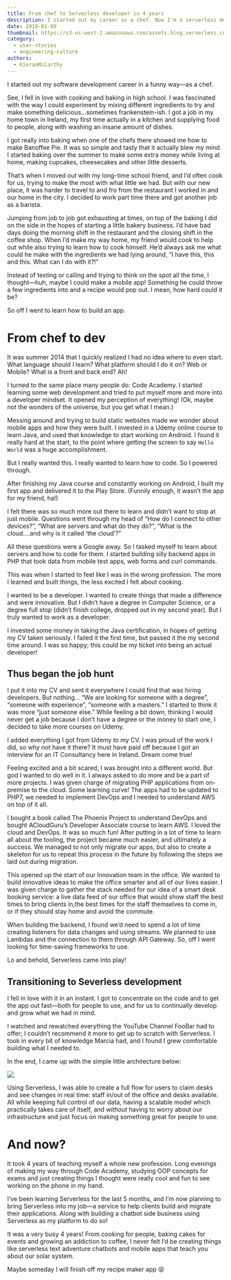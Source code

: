 ```yaml
---
title: From chef to Serverless developer in 4 years
description: I started out my career as a chef. Now I'm a serverless developer.
date: 2018-01-09
thumbnail: https://s3-us-west-2.amazonaws.com/assets.blog.serverless.com/clem-onojeghuo-175180.jpg
category:
  - user-stories
  - engineering-culture
authors:
  - KieranMcCarthy
---
```

I started out my software development career in a funny way—as a chef.

See, I fell in love with cooking and baking in high school. I was fascinated with the way I could experiment by mixing different ingredients to try and make something delicious...sometimes frankenstein-ish. I got a job in my home town in Ireland, my first time actually in a kitchen and supplying food to people, along with washing an insane amount of dishes.

I got really into baking when one of the chefs there showed me how to make Banoffee Pie. It was so simple and tasty that it actually blew my mind. I started baking over the summer to make some extra money while living at home, making cupcakes, cheesecakes and other little desserts.

That’s when I moved out with my long-time school friend, and I’d often cook for us, trying to make the most with what little we had. But with our new place, it was harder to travel to and fro from the restaurant I worked in and our home in the city. I decided to work part time there and got another job as a barista.

Jumping from job to job got exhausting at times, on top of the baking I did on the side in the hopes of starting a little bakery business. I’d have bad days doing the morning shift in the restaurant and the closing shift in the coffee shop. When I’d make my way home, my friend would cook to help out while also trying to learn how to cook himself. He’d always ask me what could he make with the ingredients we had lying around, “I have this, this and this. What can I do with it?!”

Instead of texting or calling and trying to think on the spot all the time, I thought—huh, maybe I could make a mobile app! Something he could throw a few ingredients into and a recipe would pop out. I mean, how hard could it be?

So off I went to learn how to build an app.

# From chef to dev

It was summer 2014 that I quickly realized I had no idea where to even start. What language should I learn? What platform should I do it on? Web or Mobile? What is a front and back end? Ah!

I turned to the same place many people do: Code Academy. I started learning some web development and tried to put myself more and more into a developer mindset. It opened my perception of everything! (Ok, maybe not the wonders of the universe, but you get what I mean.)

Messing around and trying to build static websites made we wonder about mobile apps and how they were built. I invested in a Udemy online course to learn Java, and used that knowledge to start working on Android. I found it really hard at the start, to the point where getting the screen to say `Hello World` was a huge accomplishment.

But I really wanted this. I really wanted to learn how to code. So I powered through.

After finishing my Java course and constantly working on Android, I built my first app and delivered it to the Play Store. (Funnily enough, it wasn’t the app for my friend, ha!)

I felt there was so much more out there to learn and didn’t want to stop at just mobile. Questions went through my head of “How do I connect to other devices?”, “What are servers and what do they do?”, “What is the cloud….and why is it called ‘the cloud’?”

All these questions were a Google away. So I tasked myself to learn about servers and how to code for them. I started building silly backend apps in PHP that took data from mobile test apps, web forms and curl commands.

This was when I started to feel like I was in the wrong profession. The more I learned and built things, the less excited I felt about cooking.

I wanted to be a developer. I wanted to create things that made a difference and were innovative. But I didn’t have a degree in Computer Science, or a degree full stop (didn’t finish college, dropped out in my second year). But I truly wanted to work as a developer.

I invested some money in taking the Java certification, in hopes of getting my CV taken seriously. I failed it the first time, but passed it the my second time around. I was so happy; this could be my ticket into being an actual developer!

## Thus began the job hunt

I put it into my CV and sent it everywhere I could find that was hiring developers. But nothing… “We are looking for someone with a degree”, “someone with experience”, “someone with a masters.” I started to think it was more “just someone else.” While feeling a bit down, thinking I would never get a job because I don’t have a degree or the money to start one, I decided to take more courses on Udemy.

I added everything I got from Udemy to my CV. I was proud of the work I did, so why not have it there? It must have paid off because I got an interview for an IT Consultancy here in Ireland. Dream come true!

Feeling excited and a bit scared, I was brought into a different world. But god I wanted to do well in it. I always asked to do more and be a part of more projects. I was given charge of migrating PHP applications from on-premise to the cloud. Some learning curve! The apps had to be updated to PHP7, we needed to implement DevOps and I needed to understand AWS on top of it all.

I bought a book called The Phoenix Project to understand DevOps and bought ACloudGuru’s Developer Associate course to learn AWS. I loved the cloud and DevOps. It was so much fun! After putting in a lot of time to learn all about the tooling, the project became much easier, and ultimately a success. We managed to not only migrate our apps, but also to create a skeleton for us to repeat this process in the future by following the steps we laid out during  migration.

This opened up the start of our Innovation team in the office. We wanted to build innovative ideas to make the office smarter and all of our lives easier. I was given charge to gather the stack needed for our idea of a smart desk booking service: a live data feed of our office that would show staff the best times to bring clients in,the best times for the staff themselves to come in, or if they should stay home and avoid the commute.

When building the backend, I found we’d need to spend a lot of time creating listeners for data changes and using streams. We planned to use Lambdas and the connection to them through API Gateway. So, off I went looking for time-saving frameworks to use.

Lo and behold, Serverless came into play!

## Transitioning to Severless development

I fell in love with it in an instant. I got to concentrate on the code and to get the app out fast—both for people to use, and for us to continually develop and grow what we had in mind.

I watched and rewatched everything the YouTube Channel FooBar had to offer; I couldn’t recommend it more to get up to scratch with Serverless. I took in every bit of knowledge Marcia had, and I found I grew comfortable building what I needed to.

In the end, I came up with the simple little architecture below:

<img src="https://s3-us-west-2.amazonaws.com/assets.blog.serverless.com/hotdesk.png">

Using Serverless, I was able to create a full flow for users to claim desks and see changes in real time: staff in/out of the office and desks available. All while keeping full control of our data, having a scalable model which practically takes care of itself, and *without* having to worry about our infrastructure and just focus on making something great for people to use.

# And now?

It took 4 years of teaching myself a whole new profession. Long evenings of making my way through Code Academy, studying OOP concepts for exams and just creating things I thought were really cool and fun to see working on the phone in my hand.

I’ve been learning Serverless for the last 5 months, and I’m now planning to bring Serverless into my job—a service to help clients build and migrate their applications. Along with building a chatbot side business using Serverless as my platform to do so!

It was a very busy 4 years! From cooking for people, baking cakes for events and growing an addiction to coffee, I never felt I’d be creating things like serverless text adventure chatbots and mobile apps that teach you about our solar system.

Maybe someday I will finish off my recipe maker app 😝
